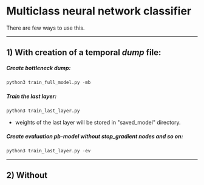 # Multiclass neural network classifier

There are few ways to use this.

---------------

## 1) With creation of a temporal ***dump*** file:

##### Create bottleneck dump:
```python
python3 train_full_model.py -mb
```

##### Train the last layer:
```python
python3 train_last_layer.py
```

- weights of the last layer will be stored in "saved_model" directory.

##### Create evaluation pb-model without stop_gradient nodes and so on:
```php
python3 train_last_layer.py -ev
```

---------------

## 2) Without




